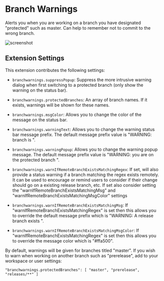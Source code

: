 # Branch Warnings

Alerts you when you are working on a branch you have designated "protected" such as master. Can help to remember not to commit to the wrong branch.

![screenshot](images/warning.png)

## Extension Settings

This extension contributes the following settings:

* `branchwarnings.suppressPopup`: Suppress the more intrusive warning dialog when first switching to a protected branch (only show the warning on the status bar).

* `branchwarnings.protectedBranches`: An array of branch names. If it exists, warnings will be shown for these names.

* `branchwarnings.msgColor`: Allows you to change the color of the message on the status bar.

* `branchwarnings.warningText`: Allows you to change the warning status bar message prefix. The default message prefix value is "WARNING: branch is ".

* `branchwarnings.warningPopup`: Allows you to change the warning popup message. The default message prefix value is "WARNING: you are on the protected branch ".

* `branchwarnings.warnIfRemoteBranchExistsMatchingRegex`: If set, will also provide a status warning if a branch matching the regex exists remotely. It can be used to encourage or remind users to consider if their change should go on a existing release branch, etc. If set also consider setting the "warnIfRemoteBranchExistsMatchingMsg" and "warnIfRemoteBranchExistsMatchingMsgColor" settings

* `branchwarnings.warnIfRemoteBranchExistsMatchingMsg`: If "warnIfRemoteBranchExistsMatchingRegex" is set then this allows you to override the default message prefix which is "WARNING: A release branch exists ".

* `branchwarnings.warnIfRemoteBranchExistsMatchingMsgColor`: If "warnIfRemoteBranchExistsMatchingRegex" is set then this allows you to override the message color which is "#ffa500". 

By default, warnings will be given for branches titled "master". If you wish to warn when working on another branch such as "prerelease", add to your workspace or user settings:
```
"branchwarnings.protectedBranches": [ "master", "prerelease", "releases/**" ]
```
